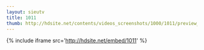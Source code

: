 ```yaml
---
layout: sieutv
title: 1011
thumb: http://hdsite.net/contents/videos_screenshots/1000/1011/preview_360p.mp4.jpg
---
```

{% include iframe src='http://hdsite.net/embed/1011' %}
 
